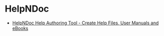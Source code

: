 # HelpNDoc

- [HelpNDoc Help Authoring Tool - Create Help Files, User Manuals and eBooks](https://www.helpndoc.com/)